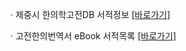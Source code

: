 ㆍ제중시 한의학고전DB 서적정보 [[바로가기]](https://mediclassics.kr/books/176)

ㆍ고전한의번역서 eBook 서적목록 [[바로가기]](https://info.mediclassics.kr/bookshelf/list/eBook/list)
